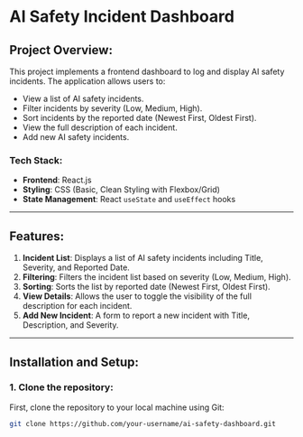 # AI Safety Incident Dashboard

## Project Overview:
This project implements a frontend dashboard to log and display AI safety incidents. The application allows users to:
- View a list of AI safety incidents.
- Filter incidents by severity (Low, Medium, High).
- Sort incidents by the reported date (Newest First, Oldest First).
- View the full description of each incident.
- Add new AI safety incidents.

### **Tech Stack:**
- **Frontend**: React.js
- **Styling**: CSS (Basic, Clean Styling with Flexbox/Grid)
- **State Management**: React `useState` and `useEffect` hooks

---

## Features:
1. **Incident List**: Displays a list of AI safety incidents including Title, Severity, and Reported Date.
2. **Filtering**: Filters the incident list based on severity (Low, Medium, High).
3. **Sorting**: Sorts the list by reported date (Newest First, Oldest First).
4. **View Details**: Allows the user to toggle the visibility of the full description for each incident.
5. **Add New Incident**: A form to report a new incident with Title, Description, and Severity.

---

## Installation and Setup:

### 1. Clone the repository:
First, clone the repository to your local machine using Git:
```bash
git clone https://github.com/your-username/ai-safety-dashboard.git
